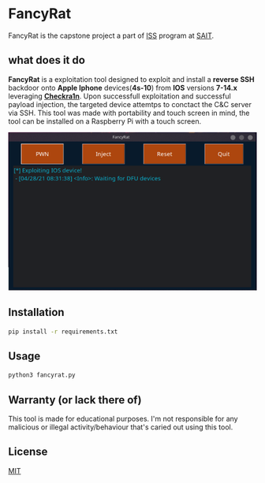 # FancyRat

FancyRat is the capstone project a part of [ISS](https://www.sait.ca/programs-and-courses/diplomas/information-systems-security) program at [SAIT](https://www.sait.ca/programs-and-courses/diplomas/information-systems-security).

## what does it do

**FancyRat** is a exploitation tool designed to exploit and install a **reverse SSH** backdoor onto **Apple Iphone** devices(**4s-10**) from **IOS** versions **7-14.x** leveraging [**Checkra1n**](https://github.com/checkra1n).
Upon successfull exploitation and successful payload injection, the targeted device attemtps to conctact the C&C server via SSH. This tool was made with portability and touch screen in mind, the tool can be installed on a Raspberry Pi with a touch screen.

![plot](./fancyrat.png)


## Installation


```bash
pip install -r requirements.txt
```

## Usage

```bash
python3 fancyrat.py

```

## Warranty (or lack there of)
This tool is made for educational purposes. I'm not responsible for any malicious or illegal activity/behaviour that's caried out using this tool.

## License
[MIT](https://choosealicense.com/licenses/mit/)
